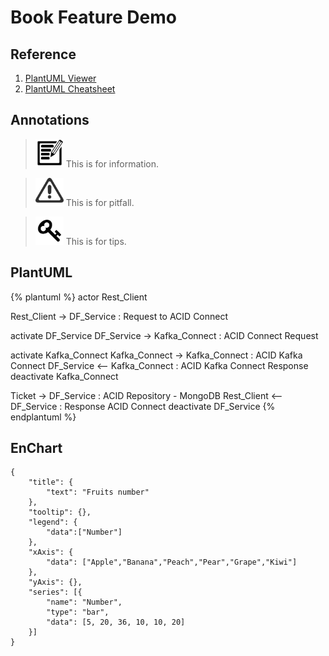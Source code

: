 # Book Feature Demo

## Reference
1. [PlantUML Viewer](https://www.planttext.com/)
2. [PlantUML Cheatsheet](http://ogom.github.io/draw_uml/plantuml/)

## Annotations

><img src="image/information.jpg" width="45" height="45"/> This is for information.

><img src="image/warning.jpg" width="45" height="45"/> This is for pitfall.

><img src="image/tip.jpg" width="45" height="45"/> This is for tips.

## PlantUML
{% plantuml %}
actor Rest_Client

Rest_Client -> DF_Service : Request to ACID Connect

activate DF_Service
DF_Service -> Kafka_Connect : ACID Connect Request

activate Kafka_Connect
Kafka_Connect -> Kafka_Connect : ACID Kafka Connect
DF_Service <-- Kafka_Connect : ACID Kafka Connect Response
deactivate Kafka_Connect

Ticket -> DF_Service : ACID Repository - MongoDB
Rest_Client <-- DF_Service : Response ACID Connect
deactivate DF_Service
{% endplantuml %}

## EnChart
```chart
{
    "title": {
        "text": "Fruits number"
    },
    "tooltip": {},
    "legend": {
        "data":["Number"]
    },
    "xAxis": {
        "data": ["Apple","Banana","Peach","Pear","Grape","Kiwi"]
    },
    "yAxis": {},
    "series": [{
        "name": "Number",
        "type": "bar",
        "data": [5, 20, 36, 10, 10, 20]
    }]
}
```
